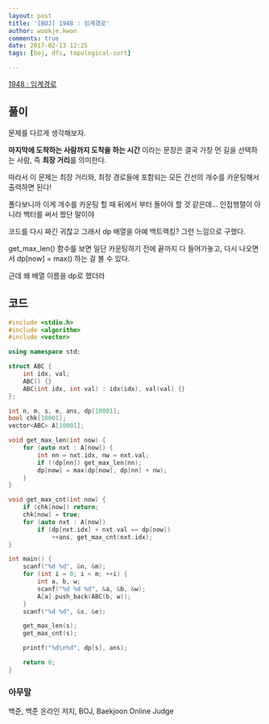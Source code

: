 ```yaml
---
layout: post
title: '[BOJ] 1948 : 임계경로'
author: wookje.kwon
comments: true
date: 2017-02-13 12:25
tags: [boj, dfs, topological-sort]

---
```


[1948 : 임계경로](https://www.acmicpc.net/problem/1948)

## 풀이

문제를 다르게 생각해보자.  

**마지막에 도착하는 사람까지 도착을 하는 시간** 이라는 문장은 결국 가장 먼 길을 선택하는 사람, 즉 **최장 거리**를 의미한다.  

따라서 이 문제는 최장 거리와, 최장 경로들에 포함되는 모든 간선의 개수를 카운팅해서 출력하면 된다!  

풀다보니까 이게 개수를 카운팅 할 때 뒤에서 부터 돌아야 할 것 같은데... 인접행렬이 아니라 백터를 써서 짰단 말이야  

코드를 다시 짜긴 귀찮고 그래서 dp 배열을 아예 백트랙킹? 그런 느낌으로 구했다.  

get_max_len() 함수를 보면 일단 카운팅하기 전에 끝까지 다 들어가놓고, 다시 나오면서 dp[now] = max() 하는 걸 볼 수 있다.  

근데 왜 배열 이름을 dp로 했더라

## 코드

```cpp
#include <stdio.h>
#include <algorithm>
#include <vector>

using namespace std;

struct ABC {
	int idx, val;
	ABC() {}
	ABC(int idx, int val) : idx(idx), val(val) {}
};

int n, m, s, e, ans, dp[10001];
bool chk[10001];
vector<ABC> A[10001];

void get_max_len(int now) {
	for (auto nxt : A[now]) {
		int nn = nxt.idx, nw = nxt.val;
		if (!dp[nn]) get_max_len(nn);
		dp[now] = max(dp[now], dp[nn] + nw);
	}
}

void get_max_cnt(int now) {
	if (chk[now]) return;
	chk[now] = true;
	for (auto nxt : A[now])
		if (dp[nxt.idx] + nxt.val == dp[now])
			++ans, get_max_cnt(nxt.idx);
}

int main() {
	scanf("%d %d", &n, &m);
	for (int i = 0; i < m; ++i) {
		int a, b, w;
		scanf("%d %d %d", &a, &b, &w);
		A[a].push_back(ABC(b, w));
	}
	scanf("%d %d", &s, &e);

	get_max_len(s);
	get_max_cnt(s);

	printf("%d\n%d", dp[s], ans);

	return 0;
}
```

### 아무말  
백준, 백준 온라인 저지, BOJ, Baekjoon Online Judge